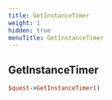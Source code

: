 ```yaml
---
title: GetInstanceTimer
weight: 1
hidden: true
menuTitle: GetInstanceTimer
---
```

## GetInstanceTimer
```perl
$quest->GetInstanceTimer()
```
